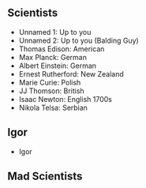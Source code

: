 Scientists
----------

* Unnamed 1: Up to you
* Unnamed 2: Up to you (Balding Guy)
* Thomas Edison: American
* Max Planck: German
* Albert Einstein: German
* Ernest Rutherford: New Zealand
* Marie Curie: Polish
* JJ Thomson: British
* Isaac Newton: English 1700s
* Nikola Telsa: Serbian

Igor
----

* Igor

Mad Scientists
--------------